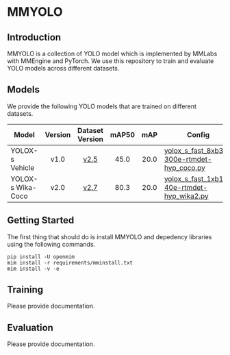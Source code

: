 # MMYOLO

## Introduction

MMYOLO is a collection of YOLO model which is implemented by MMLabs with MMEngine and PyTorch. We use this repository to train and evaluate YOLO models across different datasets.

## Models

We provide the following YOLO models that are trained on different datasets.

| Model           | Version |                      Dataset Version                       | mAP50 |  mAP  | Config                                                                                                   | Weights                                                                                    |
| --------------- | :-----: | :--------------------------------------------------------: | :---: | :---: | -------------------------------------------------------------------------------------------------------- | ------------------------------------------------------------------------------------------ |
| YOLOX-s Vehicle |  v1.0   | [v2.5](https://github.com/widyamsib/ppe-dataset/tree/v2.5) | 45.0  | 20.0  | [yolox_s_fast_8xb32-300e-rtmdet-hyp_coco.py](./configs/yolox/yolox_s_fast_8xb32-300e-rtmdet-hyp_coco.py) | [ONNX](https://github.com/widyamsib/mmyolo-msib/releases/download/wika-v1.0/epoch_15.onnx) |
| YOLOX-s Wika-Coco |  v2.0   | [v2.7](https://github.com/widyamsib/ppe-dataset/tree/v2.7)| 80.3  | 20.0  | [yolox_s_fast_1xb12-40e-rtmdet-hyp_wika2.py](./configs/yolox/yolox_s_fast_1xb12-40e-rtmdet-hyp_wika2.py) | [Weights](https://github.com/widyamsib/mmyolo-msib/releases/download/wika-v2.0/wika-coco.zip) |

## Getting Started

The first thing that should do is install MMYOLO and depedency libraries using the following commands.

```
pip install -U openmim
mim install -r requirements/mminstall.txt
mim install -v -e
```

## Training

Please provide documentation.

## Evaluation

Please provide documentation.